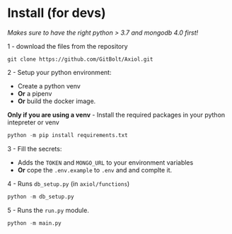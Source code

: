 # Install (for devs)

*Makes sure to have the right python > 3.7 and mongodb 4.0 first!*

1 - download the files from the repository 
```git
git clone https://github.com/GitBolt/Axiol.git
```

2 - Setup your python environment:
- Create a python venv
- **Or** a pipenv
- **Or** build the docker image.

**Only if you are using a venv** - Install the required packages in your python intepreter or venv
```py
python -m pip install requirements.txt
```

3 - Fill the secrets:
- Adds the `TOKEN` and `MONGO_URL` to your environment variables
- **Or** cope the `.env.example` to `.env` and and complte it.

4 - Runs `db_setup.py` (in `axiol/functions`)
```py
python -m db_setup.py
```

5 - Runs the `run.py` module.
```py
python -m main.py
```
